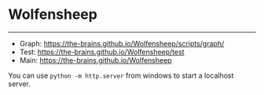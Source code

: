 # Wolfensheep

_______

* Graph: https://the-brains.github.io/Wolfensheep/scripts/graph/
* Test: https://the-brains.github.io/Wolfensheep/test
* Main: https://the-brains.github.io/Wolfensheep

You can use `python -m http.server` from
windows to start a localhost server.
